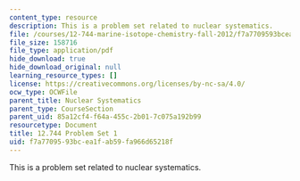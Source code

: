 ```yaml
---
content_type: resource
description: This is a problem set related to nuclear systematics.
file: /courses/12-744-marine-isotope-chemistry-fall-2012/f7a7709593bcea1fab59fa966d65218f_MIT12_744F12_Prob_Set1.pdf
file_size: 158716
file_type: application/pdf
hide_download: true
hide_download_original: null
learning_resource_types: []
license: https://creativecommons.org/licenses/by-nc-sa/4.0/
ocw_type: OCWFile
parent_title: Nuclear Systematics
parent_type: CourseSection
parent_uid: 85a12cf4-f64a-455c-2b01-7c075a192b99
resourcetype: Document
title: 12.744 Problem Set 1
uid: f7a77095-93bc-ea1f-ab59-fa966d65218f
---
```

This is a problem set related to nuclear systematics.